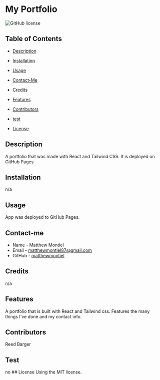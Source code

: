 # My Portfolio
![GitHub license](https://img.shields.io/badge/license-MIT-yellowgreen.svg)
## Table of Contents
* [Description](#description)
* [Installation](#installation)
* [Usage](#usage)
* [Contact-Me](#contact-me)
* [Credits](#credits)
* [Features](#features)
* [Contributors](#contributors)
* [test](#test)

* [License](#license)

## Description
A portfolio that was made with React and Tailwind CSS. It is deployed on GitHub Pages

## Installation
n/a
## Usage
App was deployed to GitHub Pages. 
## Contact-me
* Name - Matthew Montiel
* Email - matthewmontiel87@gmail.com
* GitHub - [matthewmontiel](https://github.com/matthewmontiel/)
## Credits
n/a
## Features
A portfolio that is built with React and Tailwind css. Features the many things I've done and my contact info. 
## Contributors
Reed Barger
## Test
no
    ## License
      Using the MIT license.
